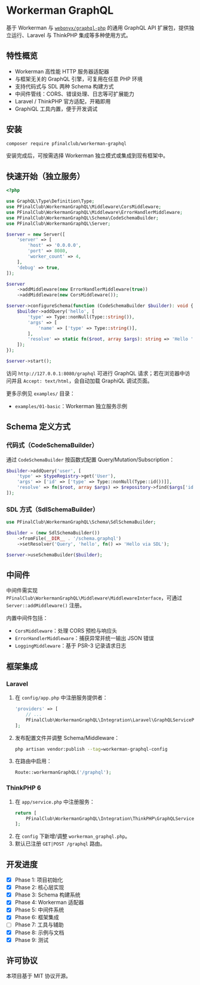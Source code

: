 # Workerman GraphQL

基于 Workerman 与 [`webonyx/graphql-php`](https://github.com/webonyx/graphql-php) 的通用 GraphQL API 扩展包，提供独立运行、Laravel 与 ThinkPHP 集成等多种使用方式。

## 特性概览

- Workerman 高性能 HTTP 服务器适配器
- 与框架无关的 GraphQL 引擎，可复用在任意 PHP 环境
- 支持代码式与 SDL 两种 Schema 构建方式
- 中间件管线：CORS、错误处理、日志等可扩展能力
- Laravel / ThinkPHP 官方适配，开箱即用
- GraphiQL 工具内置，便于开发调试

## 安装

```bash
composer require pfinalclub/workerman-graphql
```

安装完成后，可按需选择 Workerman 独立模式或集成到现有框架中。

## 快速开始（独立服务）

```php
<?php

use GraphQL\Type\Definition\Type;
use PFinalClub\WorkermanGraphQL\Middleware\CorsMiddleware;
use PFinalClub\WorkermanGraphQL\Middleware\ErrorHandlerMiddleware;
use PFinalClub\WorkermanGraphQL\Schema\CodeSchemaBuilder;
use PFinalClub\WorkermanGraphQL\Server;

$server = new Server([
    'server' => [
        'host' => '0.0.0.0',
        'port' => 8080,
        'worker_count' => 4,
    ],
    'debug' => true,
]);

$server
    ->addMiddleware(new ErrorHandlerMiddleware(true))
    ->addMiddleware(new CorsMiddleware());

$server->configureSchema(function (CodeSchemaBuilder $builder): void {
    $builder->addQuery('hello', [
        'type' => Type::nonNull(Type::string()),
        'args' => [
            'name' => ['type' => Type::string()],
        ],
        'resolve' => static fn($root, array $args): string => 'Hello ' . ($args['name'] ?? 'World'),
    ]);
});

$server->start();
```

访问 `http://127.0.0.1:8080/graphql` 可进行 GraphQL 请求；若在浏览器中访问并且 `Accept: text/html`，会自动加载 GraphiQL 调试页面。

更多示例见 `examples/` 目录：

- `examples/01-basic`：Workerman 独立服务示例

## Schema 定义方式

### 代码式（CodeSchemaBuilder）

通过 `CodeSchemaBuilder` 按函数式配置 Query/Mutation/Subscription：

```php
$builder->addQuery('user', [
    'type' => $typeRegistry->get('User'),
    'args' => ['id' => ['type' => Type::nonNull(Type::id())]],
    'resolve' => fn($root, array $args) => $repository->find($args['id']),
]);
```

### SDL 方式（SdlSchemaBuilder）

```php
use PFinalClub\WorkermanGraphQL\Schema\SdlSchemaBuilder;

$builder = (new SdlSchemaBuilder())
    ->fromFile(__DIR__ . '/schema.graphql')
    ->setResolver('Query', 'hello', fn() => 'Hello via SDL');

$server->useSchemaBuilder($builder);
```

## 中间件

中间件需实现 `PFinalClub\WorkermanGraphQL\Middleware\MiddlewareInterface`，可通过 `Server::addMiddleware()` 注册。

内置中间件包括：

- `CorsMiddleware`：处理 CORS 预检与响应头
- `ErrorHandlerMiddleware`：捕获异常并统一输出 JSON 错误
- `LoggingMiddleware`：基于 PSR-3 记录请求日志

## 框架集成

### Laravel

1. 在 `config/app.php` 中注册服务提供者：
   ```php
   'providers' => [
       // ...
       PFinalClub\WorkermanGraphQL\Integration\Laravel\GraphQLServiceProvider::class,
   ];
   ```
2. 发布配置文件并调整 Schema/Middleware：
   ```bash
   php artisan vendor:publish --tag=workerman-graphql-config
   ```
3. 在路由中启用：
   ```php
   Route::workermanGraphQL('/graphql');
   ```

### ThinkPHP 6

1. 在 `app/service.php` 中注册服务：
   ```php
   return [
       PFinalClub\WorkermanGraphQL\Integration\ThinkPHP\GraphQLService::class,
   ];
   ```
2. 在 `config` 下新增/调整 `workerman_graphql.php`。
3. 默认已注册 `GET|POST /graphql` 路由。

## 开发进度

- [x] Phase 1: 项目初始化
- [x] Phase 2: 核心层实现
- [x] Phase 3: Schema 构建系统
- [x] Phase 4: Workerman 适配器
- [x] Phase 5: 中间件系统
- [x] Phase 6: 框架集成
- [ ] Phase 7: 工具与辅助
- [x] Phase 8: 示例与文档
- [x] Phase 9: 测试

## 许可协议

本项目基于 MIT 协议开源。

